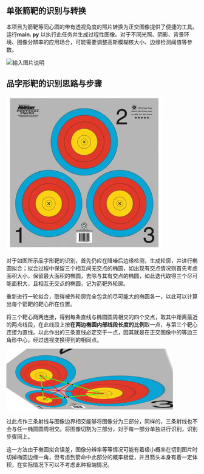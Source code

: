 
## 单张箭靶的识别与转换

本项目为箭靶等同心圆的带有透视角度的照片转换为正交图像提供了便捷的工具。运行**main. py** 以执行此任务并生成过程性图像。对于不同光照、阴影、背景环境、图像分辨率的应用场合，可能需要调整高斯模糊核大小、边缘检测阈值等参数。

![输入图片说明](过程图.png)

## 品字形靶的识别思路与步骤

![输入图片说明](target3.jpg)

对于如图所示品字形靶的识别，首先仍应在降噪后边缘检测，生成轮廓，并进行椭圆拟合；拟合过程中保留三个相互间无交点的椭圆，如出现有交点情况则首先考虑面积大小，保留最大面积的椭圆，去除与其有交点的椭圆，如此迭代取得三个尽可能面积大，且相互无交点的椭圆，记为箭靶外轮廓。

重新进行一轮拟合，取得被外轮廓完全包含的尽可能大的椭圆各一，以此可以计算出每个箭靶的靶心所在位置。

将三个靶心两两连接，得到每条直线与椭圆圆周相交的四个交点，取其中距离最近的两点线段，在此线段上按**在两边椭圆内部线段长度的比例**取一点，与第三个靶心连接为直线。以此作出的三条直线必定交于一点，因其就是在正交图像中的等边三角形中心，经过透视变换得到的相同点。

![输入图片说明](透视.png)

过此点作三条射线与图像边界相交能够将图像分为三部分，同样的，三条射线也不会与任一椭圆圆周相交。将图像切割为三部分，对于每一部分单独进行识别，识别步骤同上。

这一方法由于椭圆拟合误差，图像分辨率等等情况可能有着极小概率在切割图片时切掉椭圆边缘一角，但考虑到箭命中此部分的概率极低，并且箭头本身有着一定体积，在实际情况下可以不考虑此种极端情况。

 






